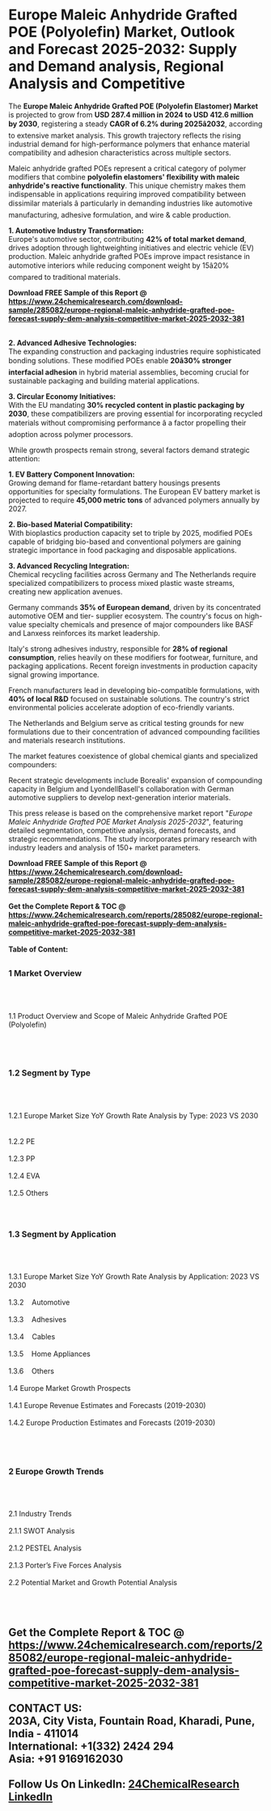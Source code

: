 <h1>Europe Maleic Anhydride Grafted POE (Polyolefin) Market, Outlook and Forecast 2025-2032: Supply and Demand analysis, Regional Analysis and Competitive</h1><p>The <strong>Europe Maleic Anhydride Grafted POE (Polyolefin Elastomer) Market</strong> is projected to grow from <strong>USD 287.4 million in 2024 to USD 412.6 million by 2030</strong>, registering a steady <strong>CAGR of 6.2% during 2025â2032</strong>, according to extensive market analysis. This growth trajectory reflects the rising industrial demand for high-performance polymers that enhance material compatibility and adhesion characteristics across multiple sectors.</p><p>Maleic anhydride grafted POEs represent a critical category of polymer modifiers that combine <strong>polyolefin elastomers' flexibility with maleic anhydride's reactive functionality</strong>. This unique chemistry makes them indispensable in applications requiring improved compatibility between dissimilar materials â particularly in demanding industries like automotive manufacturing, adhesive formulation, and wire &amp; cable production.</p><p><strong>1. Automotive Industry Transformation:</strong><br>
Europe's automotive sector, contributing <strong>42% of total market demand</strong>, drives adoption through lightweighting initiatives and electric vehicle (EV) production. Maleic anhydride grafted POEs improve impact resistance in automotive interiors while reducing component weight by 15â20% compared to traditional materials.</p><div><b>Download FREE Sample of this Report @ 
            <a href="https://www.24chemicalresearch.com/download-sample/285082/europe-regional-maleic-anhydride-grafted-poe-forecast-supply-dem-analysis-competitive-market-2025-2032-381">
            https://www.24chemicalresearch.com/download-sample/285082/europe-regional-maleic-anhydride-grafted-poe-forecast-supply-dem-analysis-competitive-market-2025-2032-381</a></b></div><br><p><strong>2. Advanced Adhesive Technologies:</strong><br>
The expanding construction and packaging industries require sophisticated bonding solutions. These modified POEs enable <strong>20â30% stronger interfacial adhesion</strong> in hybrid material assemblies, becoming crucial for sustainable packaging and building material applications.</p><p><strong>3. Circular Economy Initiatives:</strong><br>
With the EU mandating <strong>30% recycled content in plastic packaging by 2030</strong>, these compatibilizers are proving essential for incorporating recycled materials without compromising performance â a factor propelling their adoption across polymer processors.</p><p>While growth prospects remain strong, several factors demand strategic attention:</p><p><strong>1. EV Battery Component Innovation:</strong><br>
Growing demand for flame-retardant battery housings presents opportunities for specialty formulations. The European EV battery market is projected to require <strong>45,000 metric tons</strong> of advanced polymers annually by 2027.</p><p><strong>2. Bio-based Material Compatibility:</strong><br>
With bioplastics production capacity set to triple by 2025, modified POEs capable of bridging bio-based and conventional polymers are gaining strategic importance in food packaging and disposable applications.</p><p><strong>3. Advanced Recycling Integration:</strong><br>
Chemical recycling facilities across Germany and The Netherlands require specialized compatibilizers to process mixed plastic waste streams, creating new application avenues.</p><p>Germany commands <strong>35% of European demand</strong>, driven by its concentrated automotive OEM and tier- supplier ecosystem. The country's focus on high-value specialty chemicals and presence of major compounders like BASF and Lanxess reinforces its market leadership.</p><p>Italy's strong adhesives industry, responsible for <strong>28% of regional consumption</strong>, relies heavily on these modifiers for footwear, furniture, and packaging applications. Recent foreign investments in production capacity signal growing importance.</p><p>French manufacturers lead in developing bio-compatible formulations, with <strong>40% of local R&amp;D</strong> focused on sustainable solutions. The country's strict environmental policies accelerate adoption of eco-friendly variants.</p><p>The Netherlands and Belgium serve as critical testing grounds for new formulations due to their concentration of advanced compounding facilities and materials research institutions.</p><p>The market features coexistence of global chemical giants and specialized compounders:</p><p>Recent strategic developments include Borealis' expansion of compounding capacity in Belgium and LyondellBasell's collaboration with German automotive suppliers to develop next-generation interior materials.</p><p>This press release is based on the comprehensive market report "<em>Europe Maleic Anhydride Grafted POE Market Analysis 2025-2032</em>", featuring detailed segmentation, competitive analysis, demand forecasts, and strategic recommendations. The study incorporates primary research with industry leaders and analysis of 150+ market parameters.</p><div><b>Download FREE Sample of this Report @ 
            <a href="https://www.24chemicalresearch.com/download-sample/285082/europe-regional-maleic-anhydride-grafted-poe-forecast-supply-dem-analysis-competitive-market-2025-2032-381">
            https://www.24chemicalresearch.com/download-sample/285082/europe-regional-maleic-anhydride-grafted-poe-forecast-supply-dem-analysis-competitive-market-2025-2032-381</a></b></div><br><div><b>Get the Complete Report & TOC @ 
            <a href="https://www.24chemicalresearch.com/reports/285082/europe-regional-maleic-anhydride-grafted-poe-forecast-supply-dem-analysis-competitive-market-2025-2032-381">
            https://www.24chemicalresearch.com/reports/285082/europe-regional-maleic-anhydride-grafted-poe-forecast-supply-dem-analysis-competitive-market-2025-2032-381</a></b></div><br>
            <b>Table of Content:</b><p><h2><span style="font-size:16px"><strong>1 Market Overview&nbsp;&nbsp; &nbsp;</strong></span></h2><br />
<br />
<p>1.1 Product Overview and Scope of Maleic Anhydride Grafted POE (Polyolefin)&nbsp;</p><br />
<br />
<h2><strong><span style="font-size:16px">1.2 Segment by Type&nbsp;&nbsp; &nbsp;</span></strong></h2><br />
<br />
<p>1.2.1 Europe Market Size YoY Growth Rate Analysis by Type: 2023 VS 2030&nbsp;&nbsp; &nbsp;<br /><br />
1.2.2 PE&nbsp;&nbsp; &nbsp;<br /><br />
1.2.3 PP<br /><br />
1.2.4 EVA<br /><br />
1.2.5 Others<br /><br />
<br />
<h2><span style="font-size:16px"><strong>1.3 Segment by Application&nbsp;&nbsp;</strong></span></h2><br />
<br />
<p>1.3.1 Europe Market Size YoY Growth Rate Analysis by Application: 2023 VS 2030&nbsp;&nbsp; &nbsp;<br /><br />
1.3.2&nbsp;&nbsp; &nbsp;Automotive<br /><br />
1.3.3&nbsp;&nbsp; &nbsp;Adhesives<br /><br />
1.3.4&nbsp;&nbsp; &nbsp;Cables<br /><br />
1.3.5&nbsp;&nbsp; &nbsp;Home Appliances<br /><br />
1.3.6&nbsp;&nbsp; &nbsp;Others<br /><br />
1.4 Europe Market Growth Prospects&nbsp;&nbsp; &nbsp;<br /><br />
1.4.1 Europe Revenue Estimates and Forecasts (2019-2030)&nbsp;&nbsp; &nbsp;<br /><br />
1.4.2 Europe Production Estimates and Forecasts (2019-2030)&nbsp;&nbsp;</p><br />
<br />
<h2><span style="font-size:16px"><strong>2 Europe Growth Trends&nbsp;&nbsp; &nbsp;</strong></span></h2><br />
<br />
<p>2.1 Industry Trends&nbsp;&nbsp; &nbsp;<br /><br />
2.1.1 SWOT Analysis&nbsp;&nbsp; &nbsp;<br /><br />
2.1.2 PESTEL Analysis&nbsp;&nbsp; &nbsp;<br /><br />
2.1.3 Porter&rsquo;s Five Forces Analysis&nbsp;&nbsp; &nbsp;<br /><br />
2.2 Potential Market and Growth Potential Analysis&nbsp;&nbsp; &nbsp;</p><br />
<br />
<h2><sp</p><div><b>Get the Complete Report & TOC @ 
            <a href="https://www.24chemicalresearch.com/reports/285082/europe-regional-maleic-anhydride-grafted-poe-forecast-supply-dem-analysis-competitive-market-2025-2032-381">
            https://www.24chemicalresearch.com/reports/285082/europe-regional-maleic-anhydride-grafted-poe-forecast-supply-dem-analysis-competitive-market-2025-2032-381</a></b></div><br><b>CONTACT US:</b><br>
            203A, City Vista, Fountain Road, Kharadi, Pune, India - 411014<br>
            International: +1(332) 2424 294<br>
            Asia: +91 9169162030 <br><br>
            Follow Us On LinkedIn: <a href="https://www.linkedin.com/company/24chemicalresearch/">24ChemicalResearch LinkedIn</a>